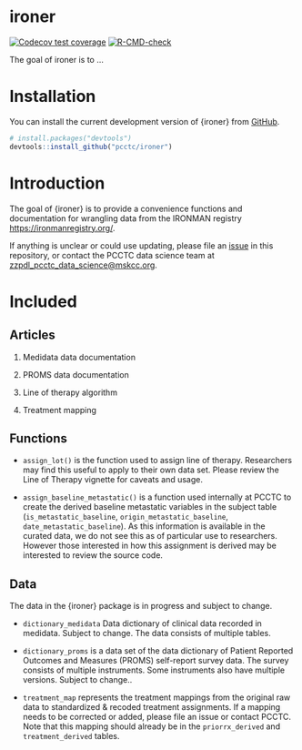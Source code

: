 
<!-- README.md is generated from README.Rmd. Please edit that file -->

# ironer

<!-- badges: start -->

[![Codecov test
coverage](https://codecov.io/gh/pcctc/ironer/branch/main/graph/badge.svg)](https://app.codecov.io/gh/pcctc/ironer?branch=main)
[![R-CMD-check](https://github.com/pcctc/ironer/actions/workflows/R-CMD-check.yaml/badge.svg)](https://github.com/pcctc/ironer/actions/workflows/R-CMD-check.yaml)
<!-- badges: end -->

The goal of ironer is to …

# Installation

You can install the current development version of {ironer} from
[GitHub](https://github.com/pcctc/ironer).

``` r
# install.packages("devtools")
devtools::install_github("pcctc/ironer")
```

# Introduction

The goal of {ironer} is to provide a convenience functions and
documentation for wrangling data from the IRONMAN registry
<https://ironmanregistry.org/>.

If anything is unclear or could use updating, please file an
[issue](https://github.com/pcctc/ironer/issues) in this repository, or
contact the PCCTC data science team at
<zzpdl_pcctc_data_science@mskcc.org>.

# Included

## Articles

1.  Medidata data documentation

2.  PROMS data documentation

3.  Line of therapy algorithm

4.  Treatment mapping

## Functions

-   `assign_lot()` is the function used to assign line of therapy.
    Researchers may find this useful to apply to their own data set.
    Please review the Line of Therapy vignette for caveats and usage.

-   `assign_baseline_metastatic()` is a function used internally at
    PCCTC to create the derived baseline metastatic variables in the
    subject table (`is_metastatic_baseline`,
    `origin_metastatic_baseline`, `date_metastatic_baseline`). As this
    information is available in the curated data, we do not see this as
    of particular use to researchers. However those interested in how
    this assignment is derived may be interested to review the source
    code.

## Data

The data in the {ironer} package is in progress and subject to change.

-   `dictionary_medidata` Data dictionary of clinical data recorded in
    medidata. Subject to change. The data consists of multiple tables.

-   `dictionary_proms` is a data set of the data dictionary of Patient
    Reported Outcomes and Measures (PROMS) self-report survey data. The
    survey consists of multiple instruments. Some instruments also have
    multiple versions. Subject to change..

-   `treatment_map` represents the treatment mappings from the original
    raw data to standardized & recoded treatment assignments. If a
    mapping needs to be corrected or added, please file an issue or
    contact PCCTC. Note that this mapping should already be in the
    `priorrx_derived` and `treatment_derived` tables.
